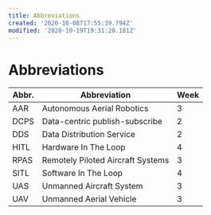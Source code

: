 ```yaml
---
title: Abbreviations
created: '2020-10-08T17:55:39.794Z'
modified: '2020-10-19T19:31:20.181Z'
---
```


# Abbreviations
| Abbr. | Abbreviation | Week |
| --- | --- | --- |
| AAR | Autonomous Aerial Robotics | 3 |
| DCPS | Data-centric publish-subscribe | 2 |
| DDS | Data Distribution Service | 2 |
| HITL | Hardware In The Loop | 4 |
| RPAS | Remotely Piloted Aircraft Systems | 3 |
| SITL | Software In The Loop | 4 |
| UAS | Unmanned Aircraft System | 3 |
| UAV | Unmanned Aerial Vehicle | 3 |


